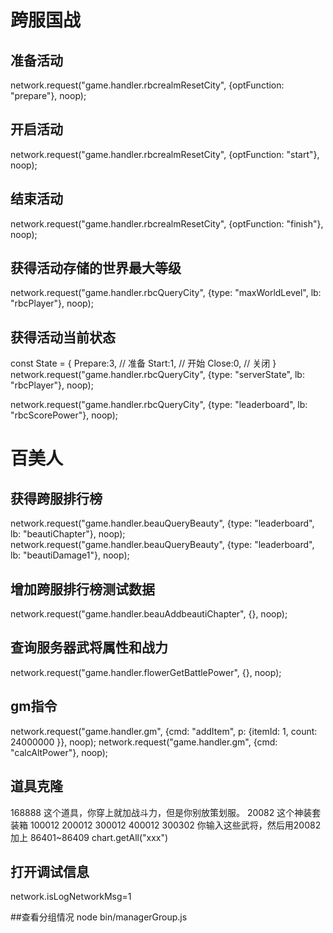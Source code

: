 # 跨服国战

## 准备活动
network.request("game.handler.rbcrealmResetCity", {optFunction: "prepare"}, noop);

## 开启活动
network.request("game.handler.rbcrealmResetCity", {optFunction: "start"}, noop);

## 结束活动
network.request("game.handler.rbcrealmResetCity", {optFunction: "finish"}, noop);

## 获得活动存储的世界最大等级
network.request("game.handler.rbcQueryCity", {type: "maxWorldLevel", lb: "rbcPlayer"}, noop);

## 获得活动当前状态
const State = {
    Prepare:3,  // 准备
    Start:1,    // 开始
    Close:0,    // 关闭
}
network.request("game.handler.rbcQueryCity", {type: "serverState", lb: "rbcPlayer"}, noop);

network.request("game.handler.rbcQueryCity",  {type: "leaderboard", lb: "rbcScorePower"}, noop);

# 百美人

## 获得跨服排行榜
network.request("game.handler.beauQueryBeauty", {type: "leaderboard", lb: "beautiChapter"}, noop);
network.request("game.handler.beauQueryBeauty", {type: "leaderboard", lb: "beautiDamage1"}, noop);

## 增加跨服排行榜测试数据
network.request("game.handler.beauAddbeautiChapter", {}, noop);

## 查询服务器武将属性和战力
network.request("game.handler.flowerGetBattlePower", {}, noop);

## gm指令
network.request("game.handler.gm", {cmd: "addItem", p: {itemId: 1, count: 24000000 }}, noop);
network.request("game.handler.gm", {cmd: "calcAltPower"}, noop);

## 道具克隆
168888 这个道具，你穿上就加战斗力，但是你别放策划服。
20082 这个神装套装箱
100012 200012  300012  400012  300302
你输入这些武将，然后用20082加上
86401~86409
chart.getAll("xxx")

## 打开调试信息
network.isLogNetworkMsg=1

##查看分组情况
node bin/managerGroup.js